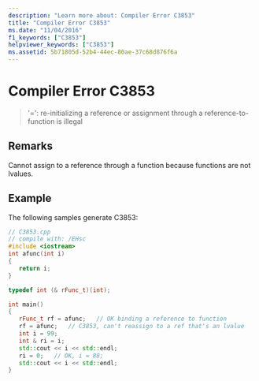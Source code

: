 ```yaml
---
description: "Learn more about: Compiler Error C3853"
title: "Compiler Error C3853"
ms.date: "11/04/2016"
f1_keywords: ["C3853"]
helpviewer_keywords: ["C3853"]
ms.assetid: 5b71805d-52b4-44ec-80ae-37c68d876f6a
---
```

# Compiler Error C3853

> '=': re-initializing a reference or assignment through a reference-to-function is illegal

## Remarks

Cannot assign to a reference through a function because functions are not lvalues.

## Example

The following samples generate C3853:

```cpp
// C3853.cpp
// compile with: /EHsc
#include <iostream>
int afunc(int i)
{
   return i;
}

typedef int (& rFunc_t)(int);

int main()
{
   rFunc_t rf = afunc;   // OK binding a reference to function
   rf = afunc;   // C3853, can't reassign to a ref that's an lvalue
   int i = 99;
   int & ri = i;
   std::cout << i << std::endl;
   ri = 0;   // OK, i = 88;
   std::cout << i << std::endl;
}
```
